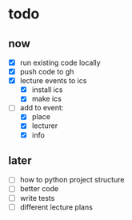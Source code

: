 # todo
## now
- [x] run existing code locally
- [x] push code to gh
- [x] lecture events to ics
    - [x] install ics 
    - [x] make ics
- [ ] add to event:
    - [x] place
    - [x] lecturer
    - [x] info

## later
- [ ] how to python project structure
- [ ] better code
- [ ] write tests
- [ ] different lecture plans